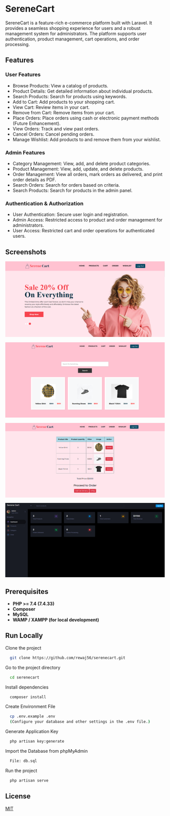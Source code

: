 
# SereneCart

SereneCart is a feature-rich e-commerce platform built with Laravel. It provides a seamless shopping experience for users and a robust management system for administrators. The platform supports user authentication, product management, cart operations, and order processing.


## Features
### User Features
- Browse Products: View a catalog of products.
- Product Details: Get detailed information about individual products.
- Search Products: Search for products using keywords.
- Add to Cart: Add products to your shopping cart.
- View Cart: Review items in your cart.
- Remove from Cart: Remove items from your cart.
- Place Orders: Place orders using cash or electronic payment methods (Future Enhancement).
- View Orders: Track and view past orders.
- Cancel Orders: Cancel pending orders.
- Manage Wishlist: Add products to and remove them from your wishlist.

### Admin Features
- Category Management: View, add, and delete product categories.
- Product Management: View, add, update, and delete products.
- Order Management: View all orders, mark orders as delivered, and print order details as PDF.
- Search Orders: Search for orders based on criteria.
- Search Products: Search for products in the admin panel.

### Authentication & Authorization
- User Authentication: Secure user login and registration.
- Admin Access: Restricted access to product and order management for administrators.
- User Access: Restricted cart and order operations for authenticated users.

## Screenshots

![App Screenshot](https://raw.githubusercontent.com/rewaj56/serenecart/main/screenshots/screenshot1.PNG)

![App Screenshot](https://raw.githubusercontent.com/rewaj56/serenecart/main/screenshots/screenshot2.PNG)

![App Screenshot](https://raw.githubusercontent.com/rewaj56/serenecart/main/screenshots/screenshot3.PNG)

![App Screenshot](https://raw.githubusercontent.com/rewaj56/serenecart/main/screenshots/screenshot4.PNG)


## Prerequisites
- **PHP >= 7.4 (7.4.33)**
- **Composer**
- **MySQL**
- **WAMP / XAMPP (for local development)**
## Run Locally

Clone the project

```bash
  git clone https://github.com/rewaj56/serenecart.git
```

Go to the project directory

```bash
  cd serenecart
```

Install dependencies

```bash
  composer install
```

Create Environment File
```bash
  cp .env.example .env
  (Configure your database and other settings in the .env file.)
```

Generate Application Key
```bash
  php artisan key:generate
```

Import the Database from phpMyAdmin
```bash
  File: db.sql
```

Run the project
```bash
  php artisan serve
```



## License

[MIT](https://choosealicense.com/licenses/mit/)


